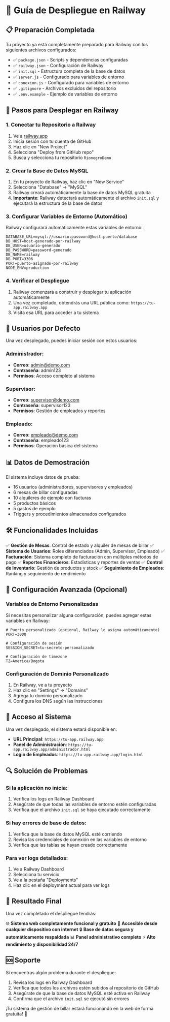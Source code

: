 # 🚀 Guía de Despliegue en Railway

## 📋 Preparación Completada

Tu proyecto ya está completamente preparado para Railway con los siguientes archivos configurados:

- ✅ `package.json` - Scripts y dependencias configuradas
- ✅ `railway.json` - Configuración de Railway
- ✅ `init.sql` - Estructura completa de la base de datos
- ✅ `server.js` - Configurado para variables de entorno
- ✅ `conexion.js` - Configurado para variables de entorno
- ✅ `.gitignore` - Archivos excluidos del repositorio
- ✅ `.env.example` - Ejemplo de variables de entorno

## 🔄 Pasos para Desplegar en Railway

### 1. **Conectar tu Repositorio a Railway**

1. Ve a [railway.app](https://railway.app)
2. Inicia sesión con tu cuenta de GitHub
3. Haz clic en "New Project"
4. Selecciona "Deploy from GitHub repo"
5. Busca y selecciona tu repositorio `RionegroDemo`

### 2. **Crear la Base de Datos MySQL**

1. En tu proyecto de Railway, haz clic en "New Service"
2. Selecciona "Database" → "MySQL"
3. Railway creará automáticamente la base de datos MySQL gratuita
4. **Importante**: Railway detectará automáticamente el archivo `init.sql` y ejecutará la estructura de la base de datos

### 3. **Configurar Variables de Entorno (Automático)**

Railway configurará automáticamente estas variables de entorno:

```
DATABASE_URL=mysql://usuario:password@host:puerto/database
DB_HOST=host-generado-por-railway
DB_USER=usuario-generado
DB_PASSWORD=password-generado  
DB_NAME=railway
DB_PORT=3306
PORT=puerto-asignado-por-railway
NODE_ENV=production
```

### 4. **Verificar el Despliegue**

1. Railway comenzará a construir y desplegar tu aplicación automáticamente
2. Una vez completado, obtendrás una URL pública como: `https://tu-app.railway.app`
3. Visita esa URL para acceder a tu sistema

## 🔐 Usuarios por Defecto

Una vez desplegado, puedes iniciar sesión con estos usuarios:

### Administrador:
- **Correo**: admin@demo.com
- **Contraseña**: admin123
- **Permisos**: Acceso completo al sistema

### Supervisor:
- **Correo**: supervisor@demo.com
- **Contraseña**: supervisor123
- **Permisos**: Gestión de empleados y reportes

### Empleado:
- **Correo**: empleado@demo.com
- **Contraseña**: empleado123
- **Permisos**: Operación básica del sistema

## 📊 Datos de Demostración

El sistema incluye datos de prueba:
- 16 usuarios (administradores, supervisores y empleados)
- 6 mesas de billar configuradas
- 10 alquileres de ejemplo con facturas
- 5 productos básicos
- 5 gastos de ejemplo
- Triggers y procedimientos almacenados configurados

## 🛠️ Funcionalidades Incluidas

✅ **Gestión de Mesas**: Control de estado y alquiler de mesas de billar
✅ **Sistema de Usuarios**: Roles diferenciados (Admin, Supervisor, Empleado)
✅ **Facturación**: Sistema completo de facturación con múltiples métodos de pago
✅ **Reportes Financieros**: Estadísticas y reportes de ventas
✅ **Control de Inventario**: Gestión de productos y stock
✅ **Seguimiento de Empleados**: Ranking y seguimiento de rendimiento

## 🔧 Configuración Avanzada (Opcional)

### Variables de Entorno Personalizadas

Si necesitas personalizar alguna configuración, puedes agregar estas variables en Railway:

```env
# Puerto personalizado (opcional, Railway lo asigna automáticamente)
PORT=3000

# Configuración de sesión
SESSION_SECRET=tu-secreto-personalizado

# Configuración de timezone
TZ=America/Bogota
```

### Configuración de Dominio Personalizado

1. En Railway, ve a tu proyecto
2. Haz clic en "Settings" → "Domains"
3. Agrega tu dominio personalizado
4. Configura los DNS según las instrucciones

## 📱 Acceso al Sistema

Una vez desplegado, el sistema estará disponible en:
- **URL Principal**: `https://tu-app.railway.app`
- **Panel de Administración**: `https://tu-app.railway.app/administrador.html`
- **Login de Empleados**: `https://tu-app.railway.app/login.html`

## 🔍 Solución de Problemas

### Si la aplicación no inicia:
1. Verifica los logs en Railway Dashboard
2. Asegúrate de que todas las variables de entorno estén configuradas
3. Verifica que el archivo `init.sql` se haya ejecutado correctamente

### Si hay errores de base de datos:
1. Verifica que la base de datos MySQL esté corriendo
2. Revisa las credenciales de conexión en las variables de entorno
3. Verifica que las tablas se hayan creado correctamente

### Para ver logs detallados:
1. Ve a Railway Dashboard
2. Selecciona tu servicio
3. Ve a la pestaña "Deployments"
4. Haz clic en el deployment actual para ver logs

## 🎯 Resultado Final

Una vez completado el despliegue tendrás:

🌐 **Sistema web completamente funcional y gratuito**
📱 **Accesible desde cualquier dispositivo con internet**
🔒 **Base de datos segura y automáticamente respaldada**
📊 **Panel administrativo completo**
⚡ **Alto rendimiento y disponibilidad 24/7**

## 🆘 Soporte

Si encuentras algún problema durante el despliegue:

1. Revisa los logs en Railway Dashboard
2. Verifica que todos los archivos estén subidos al repositorio de GitHub
3. Asegúrate de que la base de datos MySQL esté activa en Railway
4. Confirma que el archivo `init.sql` se ejecutó sin errores

¡Tu sistema de gestión de billar estará funcionando en la web de forma gratuita! 🎯
